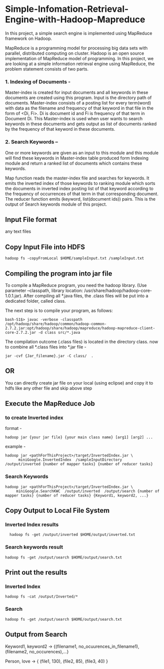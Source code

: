 # Simple-Infomation-Retrieval-Engine-with-Hadoop-Mapreduce

In this project, a simple search engine is implemented using MapReduce framework on Hadoop. 

MapReduce is a programming model for processing big data sets with parallel, distributed computing on cluster. Hadoop is an open source implementation of MapReduce model of programming. In this project, we are looking at a simple information retrieval engine using MapReduce, the problem statement consists of two parts.

 ###    1. Indexing of Documents -  
 
Master-index is created for input documents and all keywords in these documents are created using this program. Input is the directory path of documents. Master-index consists of a posting list for every term(word) with data as the filename and frequency of that keyword in that file in the form of <Di, Fi>. Di is document id and Fi is frequency of that term in Document Di. 
This Master-index is used when user wants to search keywords in these documents and gets output as list of documents ranked by the frequency of that keyword in these documents. 
 
 ###    2. Search Keywords – 

One or more keywords are given as an input to this module and this module will find these keywords in Master-index table produced form Indexing module and return a ranked list of documents which contains these keywords. 

Map function reads the master-index file and searches for keywords. It emits the inverted index of those keywords to ranking module which sorts the documents in inverted index posting list of that keyword according to the frequency of occurrences of that term in that corresponding document. The reducer function emits (keyword, list(document ids)) pairs. This is the output of Search keywords module of this project.  


## Input File format
 
 any text files
	

## Copy Input File into HDFS
```	
hadoop fs -copyFromLocal $HOME/sampleInput.txt /sampleInput.txt
```

## Compiling the program into jar file 
To compile a MapReduce program, you need the hadoop library. (Use parameter –classpath, library
location: /usr/share/hadoop/hadoop-core-1.0.1.jar). After compiling all *.java files, the .class files
will be put into a dedicated folder, called class.

The next step is to compile your program, as follows:

```
bash-S1$> javac -verbose -classpath /opt/hadoop/share/hadoop/common/hadoop-common-2.7.2.jar:opt/hadoop/share/hadoop/mapreduce/hadoop-mapreduce-client-core-2.7.2.jar -d class src/*.java
```

The compilation outcome (.class files) is located in the directory class.
now to combine all *.class files into *.jar file - 

```
jar -cvf {Jar_filename}.jar -C class/  .
```

## OR

You can directly create jar file on your local (using eclipse) and copy it to hdfs like any other file and skip above step

## Execute the MapReduce Job
	
### to create Inverted index

format - 
```
hadoop jar {your jar file} {your main class name} [arg1] [arg2] ...
```

example - 

```
hadoop jar <pathForThisProject>/target/InvertedIndex.jar \
      miniGoogle.InvertedIndex  /sampleInputDirectory  /output/inverted {number of mapper tasks} {number of reducer tasks}
  ```
 ### Search Keywords
 ```
hadoop jar <pathForThisProject>/target/InvertedIndex.jar \
      miniGoogle.SearchKWC  /output/inverted  /output/search {number of mapper tasks} {number of reducer tasks} {Keyword1, keyword2, ...}
```
## Copy Output to Local File System  

### Inverted Index results 
```
  hadoop fs -get /output/inverted $HOME/output/inverted.txt
  ```
### Search keywords result
```
hadoop fs -get /output/search $HOME/output/search.txt
```
## Print out the results 

### Inverted Index
```
hadoop fs -cat /output/Inverted/*
```
### Search
```
hadoop fs -get /output/search $HOME/output/search.txt
```
	
## Output from Search 

Keyword1, keyword2 -> {(filename1, no_ocuurences_in_filename1), (filename2, no_occurences),...}

Person, love -> { (file1, 130), (file2, 85), (file3, 40) }

